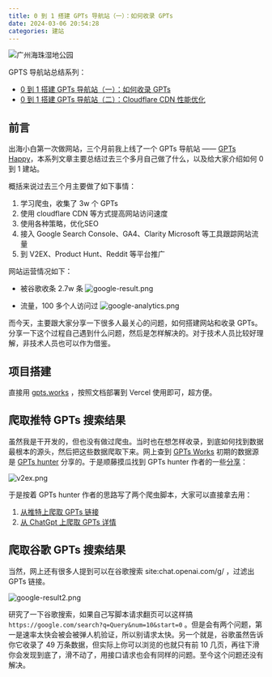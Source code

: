 ```yaml
---
title: 0 到 1 搭建 GPTs 导航站（一）：如何收录 GPTs
date: 2024-03-06 20:54:28
categories: 建站
---
```


![广州海珠湿地公园](/images/build-gpts-website-01-gpts-scraping/cover.jpg)

GPTS 导航站总结系列：
- [0 到 1 搭建 GPTs 导航站（一）：如何收录 GPTs](https://luobogor.gitee.io/2024/03/06/build-gpts-website-01-gpts-scraping/)
- [0 到 1 搭建 GPTs 导航站（二）：Cloudflare CDN 性能优化](https://luobogor.gitee.io/2024/03/07/build-gpts-website-02-cloudfare-cdn/)

## 前言
出海小白第一次做网站，三个月前我上线了一个 GPTs 导航站 —— [GPTs Happy](https://gptshappy.tools?utm_source=luobogor.gitee.io)，本系列文章主要总结过去三个多月自己做了什么，以及给大家介绍如何 0 到 1 建站。

概括来说过去三个月主要做了如下事情：

1. 学习爬虫，收集了 3w 个 GPTs
2. 使用 cloudflare CDN 等方式提高网站访问速度
3. 使用各种策略，优化SEO
4. 接入 Google Search Console、GA4、Clarity Microsoft 等工具跟踪网站流量
5. 到 V2EX、Product Hunt、Reddit 等平台推广

网站运营情况如下：
- 被谷歌收条 2.7w 条
![google-result.png](/images/build-gpts-website-01-gpts-scraping/img1.png)

- 流量，100 多个人访问过
![google-analytics.png](/images/build-gpts-website-01-gpts-scraping/img2.png)

而今天，主要跟大家分享一下很多人最关心的问题，如何搭建网站和收录 GPTs。分享一下这个过程自己遇到什么问题，然后是怎样解决的。对于技术人员比较好理解，非技术人员也可以作为借鉴。

## 项目搭建
直接用 [gpts.works](https://github.com/all-in-aigc/gpts-works) ，按照文档部署到 Vercel 使用即可，超方便。

## 爬取推特 GPTs 搜索结果
虽然我是干开发的，但也没有做过爬虫。当时也在想怎样收录，到底如何找到数据最根本的源头，然后把这些数据爬取下来。网上查到 [GPTs Works](https://gpts.works?utm_source=luobogor.gitee.io) 初期的数据源是 [GPTs hunter](https://www.gptshunter.com?utm_source=luobogor.gitee.io) 分享的。于是顺藤摸瓜找到 GPTs hunter 作者的一些[分享](https://v2ex.com/t/990120)： 

![v2ex.png](/images/build-gpts-website-01-gpts-scraping/img3.png)

于是按着 GPTs hunter 作者的思路写了两个爬虫脚本，大家可以直接拿去用：

1. [从推特上爬取 GPTs 链接](https://github.com/luobogor/twitter-gpts-crawler)
2. [从 ChatGpt 上爬取 GPTs 详情](https://github.com/luobogor/gpts-detail-crawler)

## 爬取谷歌 GPTs 搜索结果
当然，网上还有很多人提到可以在谷歌搜索 site:chat.openai.com/g/ ，过滤出 GPTs 链接。

![google-result2.png](/images/build-gpts-website-01-gpts-scraping/img4.png)

研究了一下谷歌搜索，如果自己写脚本请求翻页可以这样搞 `https://google.com/search?q=Query&num=10&start=0` 。但是会有两个问题，第一是速率太快会被会被弹人机验证，所以别请求太快。另一个就是，谷歌虽然告诉你它收录了 49 万条数据，但实际上你可以浏览的也就只有前 10 几页，再往下滑你会发现到底了，滑不动了，用接口请求也会有同样的问题。至今这个问题还没有解决。
